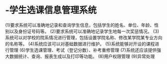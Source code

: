 # -学生选课信息管理系统
(1)要求系统可以准确地记录和查询学生信息，包括学生的姓名、单位、年龄、性别以及身份证号码等。
(2)要求系统可以准确地记录学生地每一次奖惩情况。
(3)系统可以对学校的院系情况进行管理，包括设置学院名称、修改某学院某专业方向的名称等。
(4)系统应该可以对基础数据进行维护。
(5)系统能够对开设的课程进行管理
(6)学生选课管理、考试（登记分数）、补考重修管理 
(7)系统还应该提供强大数据统计、查询、报表生成以及打印等功能。
(8)用户权限管理
(9)异常处理

